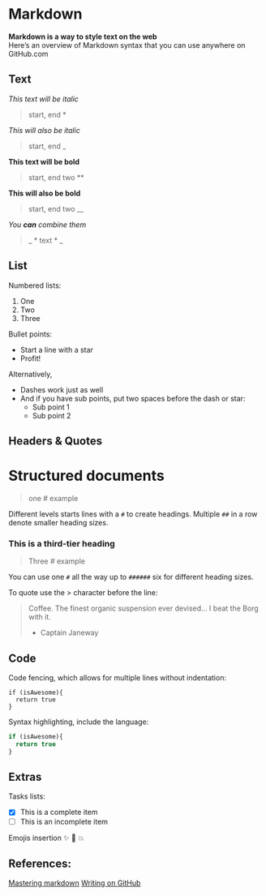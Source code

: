 # Markdown

**Markdown is a way to style text on the web**    
Here’s an overview of Markdown syntax that you can use anywhere on GitHub.com    

## **Text**

*This text will be italic*
> start, end *   

_This will also be italic_
> start, end _   

**This text will be bold**
> start, end two **    

__This will also be bold__
> start, end two __   

_You **can** combine them_
> _ * text * _    

## **List**

Numbered lists:

1. One
2. Two
3. Three

Bullet points:

* Start a line with a star
* Profit!

Alternatively,

- Dashes work just as well
- And if you have sub points, put two spaces before the dash or star:
  - Sub point 1
  - Sub point 2

## **Headers & Quotes**    

# Structured documents
> one # example

Different levels starts lines with a `#` to create headings. Multiple `##` in a row denote smaller heading sizes.

### This is a third-tier heading
> Three # example

You can use one `#` all the way up to `######` six for different heading sizes.

To quote use the > character before the line:

> Coffee. The finest organic suspension ever devised... I beat the Borg with it.
> - Captain Janeway

## **Code**  

Code fencing, which allows for multiple lines without indentation:

```
if (isAwesome){
  return true
}
```  

Syntax highlighting, include the language:

```javascript
if (isAwesome){
  return true
}
```

## **Extras**    

Tasks lists:

- [x] This is a complete item
- [ ] This is an incomplete item

Emojis insertion :sparkles: :camel: :boom:

## **References:**
[Mastering markdown](https://guides.github.com/features/mastering-markdown/)
[Writing on GitHub](https://help.github.com/categories/writing-on-github/)

